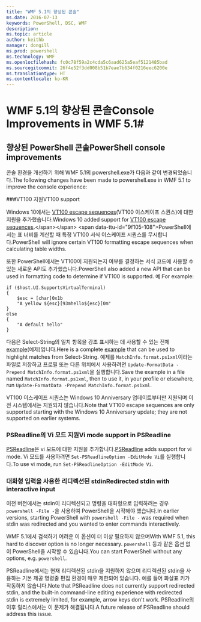 ```yaml
---
title: "WMF 5.1의 향상된 콘솔"
ms.date: 2016-07-13
keywords: PowerShell, DSC, WMF
description: 
ms.topic: article
author: keithb
manager: dongill
ms.prod: powershell
ms.technology: WMF
ms.openlocfilehash: fc0c78f59a2c4cda5c6aad625a5eaf5121485bad
ms.sourcegitcommit: 26f4e52f3dd008b51b7eae7b634f0216eec6200e
ms.translationtype: HT
ms.contentlocale: ko-KR
---
```

# <a name="console-improvements-in-wmf-51"></a><span data-ttu-id="9f105-103">WMF 5.1의 향상된 콘솔</span><span class="sxs-lookup"><span data-stu-id="9f105-103">Console Improvements in WMF 5.1</span></span>#

## <a name="powershell-console-improvements"></a><span data-ttu-id="9f105-104">향상된 PowerShell 콘솔</span><span class="sxs-lookup"><span data-stu-id="9f105-104">PowerShell console improvements</span></span>

<span data-ttu-id="9f105-105">콘솔 환경을 개선하기 위해 WMF 5.1의 powershell.exe가 다음과 같이 변경되었습니다.</span><span class="sxs-lookup"><span data-stu-id="9f105-105">The following changes have been made to powershell.exe in WMF 5.1 to improve the console experience:</span></span>

###<a name="vt100-support"></a><span data-ttu-id="9f105-106">VT100 지원</span><span class="sxs-lookup"><span data-stu-id="9f105-106">VT100 support</span></span>

<span data-ttu-id="9f105-107">Windows 10에서는 [VT100 escape sequences](https://msdn.microsoft.com/en-us/library/windows/desktop/mt638032(v=vs.85).aspx)(VT100 이스케이프 스퀀스)에 대한 지원을 추가했습니다.</span><span class="sxs-lookup"><span data-stu-id="9f105-107">Windows 10 added support for [VT100 escape sequences](https://msdn.microsoft.com/en-us/library/windows/desktop/mt638032(v=vs.85).aspx).</span></span>
<span data-ttu-id="9f105-108">PowerShell에서는 표 너비를 계산할 때 특정 VT100 서식 이스케이프 시퀀스를 무시합니다.</span><span class="sxs-lookup"><span data-stu-id="9f105-108">PowerShell will ignore certain VT100 formatting escape sequences when calculating table widths.</span></span>

<span data-ttu-id="9f105-109">또한 PowerShell에서는 VT100이 지원되는지 여부를 결정하는 서식 코드에 사용할 수 있는 새로운 API도 추가했습니다.</span><span class="sxs-lookup"><span data-stu-id="9f105-109">PowerShell also added a new API that can be used in formatting code to determine if VT100 is supported.</span></span> <span data-ttu-id="9f105-110">예:</span><span class="sxs-lookup"><span data-stu-id="9f105-110">For example:</span></span>

```
if ($host.UI.SupportsVirtualTerminal)
{
    $esc = [char]0x1b
    "A yellow ${esc}[93mhello${esc}[0m"
}
else
{
    "A default hello"
}
```
<span data-ttu-id="9f105-111">다음은 Select-String의 일치 항목을 강조 표시하는 데 사용할 수 있는 전체 [example](https://gist.github.com/lzybkr/dcb973dccd54900b67783c48083c28f7)(예제)입니다.</span><span class="sxs-lookup"><span data-stu-id="9f105-111">Here is a complete [example](https://gist.github.com/lzybkr/dcb973dccd54900b67783c48083c28f7) that can be used to highlight matches from Select-String.</span></span>
<span data-ttu-id="9f105-112">예제를 `MatchInfo.format.ps1xml`이라는 파일로 저장하고 프로필 또는 다른 위치에서 사용하려면 `Update-FormatData -Prepend MatchInfo.format.ps1xml`을 실행합니다.</span><span class="sxs-lookup"><span data-stu-id="9f105-112">Save the example in a file named `MatchInfo.format.ps1xml`, then to use it, in your profile or elsewhere, run `Update-FormatData -Prepend MatchInfo.format.ps1xml`.</span></span>

<span data-ttu-id="9f105-113">VT100 이스케이프 시퀀스는 Windows 10 Anniversary 업데이트부터만 지원되며 이전 시스템에서는 지원되지 않습니다.</span><span class="sxs-lookup"><span data-stu-id="9f105-113">Note that VT100 escape sequences are only supported starting with the Windows 10 Anniversary update; they are not supported on earlier systems.</span></span>   

### <a name="vi-mode-support-in-psreadline"></a><span data-ttu-id="9f105-114">PSReadline의 Vi 모드 지원</span><span class="sxs-lookup"><span data-stu-id="9f105-114">Vi mode support in PSReadline</span></span>

<span data-ttu-id="9f105-115">[PSReadline](https://github.com/lzybkr/PSReadLine)은 vi 모드에 대한 지원을 추가합니다.</span><span class="sxs-lookup"><span data-stu-id="9f105-115">[PSReadline](https://github.com/lzybkr/PSReadLine) adds support for vi mode.</span></span> <span data-ttu-id="9f105-116">Vi 모드를 사용하려면 `Set-PSReadlineOption -EditMode Vi`를 실행합니다.</span><span class="sxs-lookup"><span data-stu-id="9f105-116">To use vi mode, run `Set-PSReadlineOption -EditMode Vi`.</span></span>

### <a name="redirected-stdin-with-interactive-input"></a><span data-ttu-id="9f105-117">대화형 입력을 사용한 리디렉션된 stdin</span><span class="sxs-lookup"><span data-stu-id="9f105-117">Redirected stdin with interactive input</span></span> 

<span data-ttu-id="9f105-118">이전 버전에서는 stdin이 리디렉션되고 명령을 대화형으로 입력하려는 경우 `powershell -File -`을 사용하여 PowerShell을 시작해야 했습니다.</span><span class="sxs-lookup"><span data-stu-id="9f105-118">In earlier versions, starting PowerShell with `powershell -File -` was required when stdin was redirected and you wanted to enter commands interactively.</span></span>

<span data-ttu-id="9f105-119">WMF 5.1에서 검색하기 어려운 이 옵션이 더 이상 필요하지 않으며</span><span class="sxs-lookup"><span data-stu-id="9f105-119">With WMF 5.1, this hard to discover option is no longer necessary.</span></span> <span data-ttu-id="9f105-120">`powershell` 등과 같은 옵션 없이 PowerShell을 시작할 수 있습니다.</span><span class="sxs-lookup"><span data-stu-id="9f105-120">You can start PowerShell without any options, e.g. `powershell`.</span></span>

<span data-ttu-id="9f105-121">PSReadline에서는 현재 리디렉션된 stdin을 지원하지 않으며 리디렉션된 stdin을 사용하는 기본 제공 명령줄 편집 환경이 매우 제한되어 있습니다. 예를 들어 화살표 키가 작동하지 않습니다.</span><span class="sxs-lookup"><span data-stu-id="9f105-121">Note that PSReadline does not currently support redirected stdin, and the built-in command-line editing experience with redirected stdin is extremely limited, for example, arrow keys don't work.</span></span> <span data-ttu-id="9f105-122">PSReadline의 이후 릴리스에서는 이 문제가 해결됩니다.</span><span class="sxs-lookup"><span data-stu-id="9f105-122">A future release of PSReadline should address this issue.</span></span>   
